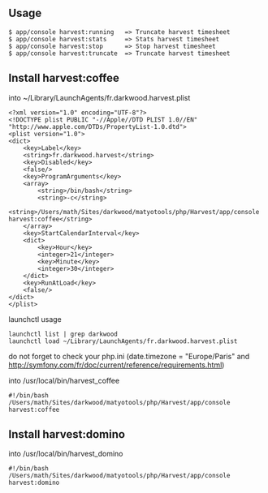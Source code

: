 Usage
-----

```
$ app/console harvest:running   => Truncate harvest timesheet
$ app/console harvest:stats     => Stats harvest timesheet
$ app/console harvest:stop      => Stop harvest timesheet
$ app/console harvest:truncate  => Truncate harvest timesheet
```

Install harvest:coffee
----------------------

into ~/Library/LaunchAgents/fr.darkwood.harvest.plist

    <?xml version="1.0" encoding="UTF-8"?>
    <!DOCTYPE plist PUBLIC "-//Apple//DTD PLIST 1.0//EN" "http://www.apple.com/DTDs/PropertyList-1.0.dtd">
    <plist version="1.0">
    <dict>
    	<key>Label</key>
    	<string>fr.darkwood.harvest</string>
    	<key>Disabled</key>
    	<false/>
    	<key>ProgramArguments</key>
    	<array>
    		<string>/bin/bash</string>
    		<string>-c</string>
    		<string>/Users/math/Sites/darkwood/matyotools/php/Harvest/app/console harvest:coffee</string>
        </array>
    	<key>StartCalendarInterval</key>
    	<dict>
    		<key>Hour</key>
    		<integer>21</integer>
    		<key>Minute</key>
    		<integer>30</integer>
    	</dict>
    	<key>RunAtLoad</key>
    	<false/>
    </dict>
    </plist>

launchctl usage

	launchctl list | grep darkwood
	launchctl load ~/Library/LaunchAgents/fr.darkwood.harvest.plist

do not forget to check your php.ini (date.timezone = "Europe/Paris" and http://symfony.com/fr/doc/current/reference/requirements.html)

into /usr/local/bin/harvest_coffee

	#!/bin/bash
	/Users/math/Sites/darkwood/matyotools/php/Harvest/app/console harvest:coffee
	
Install harvest:domino
----------------------

into /usr/local/bin/harvest_domino

	#!/bin/bash
	/Users/math/Sites/darkwood/matyotools/php/Harvest/app/console harvest:domino
